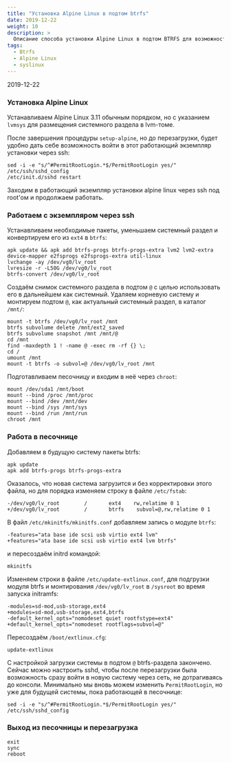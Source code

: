 ```yaml
---
title: "Установка Alpine Linux в подтом btrfs"
date: 2019-12-22
weight: 10
description: >
  Описание способа установки Alpine Linux в подтом BTRFS для возможности  откатов состояния системы с помощью предварительно сделанных снимков файловой системы.
tags:
  - Btrfs
  - Alpine Linux
  - syslinux
---
```


2019-12-22

### Установка Alpine Linux
Устанавливаем Alpine Linux 3.11 обычным порядком, но с указанием `lvmsys` для размещения системного раздела в lvm-томе.

После завершения процедуры `setup-alpine`, но до перезагрузки, будет удобно дать себе возможность войти в этот работающий экземпляр установки через ssh:
```
sed -i -e "s/^#PermitRootLogin.*$/PermitRootLogin yes/" /etc/ssh/sshd_config
/etc/init.d/sshd restart
```

Заходим в работающий экземпляр установки alpine linux через ssh под root'ом и продолжаем работать.

### Работаем с экземпляром через ssh
Устанавливаем необходимые пакеты, уменьшаем системный раздел и конвертируем его из `ext4` в `btrfs`:
```
apk update && apk add btrfs-progs btrfs-progs-extra lvm2 lvm2-extra device-mapper e2fsprogs e2fsprogs-extra util-linux
lvchange -ay /dev/vg0/lv_root
lvresize -r -L50G /dev/vg0/lv_root
btrfs-convert /dev/vg0/lv_root
```

Создаём снимок системного раздела в подтом `@` с целью использовать его в дальнейшем как системный. Удаляем корневую систему и монтируем подтом `@`, как актуальный системный раздел, в каталог `/mnt/`:
```
mount -t btrfs /dev/vg0/lv_root /mnt
btrfs subvolume delete /mnt/ext2_saved
btrfs subvolume snapshot /mnt /mnt/@
cd /mnt
find -maxdepth 1 ! -name @ -exec rm -rf {} \;
cd /
umount /mnt
mount -t btrfs -o subvol=@ /dev/vg0/lv_root /mnt
```

Подготавливаем песочницу и входим в неё через `chroot`:
```
mount /dev/sda1 /mnt/boot
mount --bind /proc /mnt/proc
mount --bind /dev /mnt/dev
mount --bind /sys /mnt/sys
mount --bind /run /mnt/run
chroot /mnt
```

### Работа в песочнице
Добавляем в будущую систему пакеты btrfs:
```
apk update
apk add btrfs-progs btrfs-progs-extra
```

Оказалось, что новая система загрузится и без корректировки этого файла, но для порядка изменяем строку в файле `/etc/fstab`:
```
-/dev/vg0/lv_root        /       ext4    rw,relatime 0 1
+/dev/vg0/lv_root        /       btrfs    subvol=@,rw,relatime 0 1
```

В файл `/etc/mkinitfs/mkinitfs.conf` добавляем запись о модуле `btrfs`:
```
-features="ata base ide scsi usb virtio ext4 lvm"
+features="ata base ide scsi usb virtio ext4 lvm btrfs"
```
и пересоздаём initrd командой:
```
mkinitfs
```

Изменяем строки в файле `/etc/update-extlinux.conf`, для подгрузки модуля btrfs и монтирования `/dev/vg0/lv_root` в `/sysroot` во время запуска initramfs:
```
-modules=sd-mod,usb-storage,ext4
+modules=sd-mod,usb-storage,ext4,btrfs
-default_kernel_opts="nomodeset quiet rootfstype=ext4"
+default_kernel_opts="nomodeset rootflags=subvol=@"
```
Пересоздаём `/boot/extlinux.cfg`:
```
update-extlinux
```

С настройкой загрузки системы в подтом `@` btrfs-раздела закончено. Сейчас можно настроить sshd, чтобы после перезагрузки была возможность сразу войти в новую систему через сеть, не дотрагиваясь до консоли. Минимально мы вновь можем изменить `PermitRootLogin`, но уже для будущей системы, пока работающей в песочнице:
```
sed -i -e "s/^#PermitRootLogin.*$/PermitRootLogin yes/" /etc/ssh/sshd_config
```

### Выход из песочницы и перезагрузка
```
exit
sync
reboot
```
